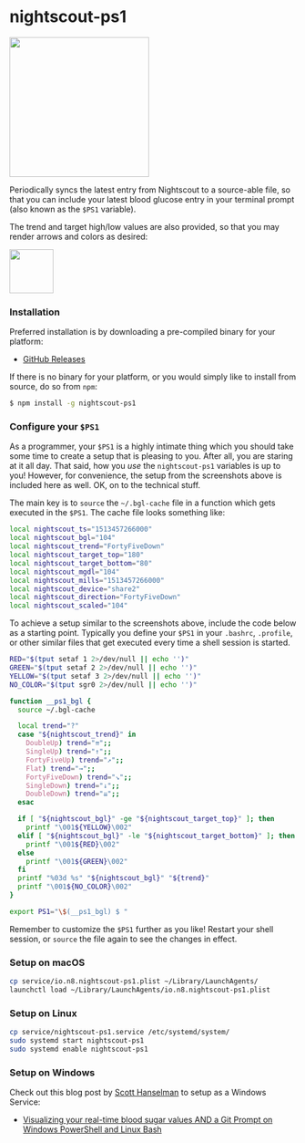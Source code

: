# nightscout-ps1

<img width="245" src="https://user-images.githubusercontent.com/71256/34074189-a4a58b6e-e25e-11e7-8368-b12e684fdd04.png">

Periodically syncs the latest entry from Nightscout to a source-able file,
so that you can include your latest blood glucose entry in your terminal
prompt (also known as the `$PS1` variable).

The trend and target high/low values are also provided, so that you may
render arrows and colors as desired:

<img width="77" src="https://user-images.githubusercontent.com/71256/34065696-98696f46-e1b9-11e7-9e7e-b59386fc8bcf.png">

### Installation

Preferred installation is by downloading a pre-compiled binary for your platform:

* [GitHub Releases](https://github.com/TooTallNate/nightscout-ps1/releases)

If there is no binary for your platform, or you would simply like to install
from source, do so from `npm`:

```bash
$ npm install -g nightscout-ps1
```

### Configure your `$PS1`

As a programmer, your `$PS1` is a highly intimate thing which you should take some
time to create a setup that is pleasing to you. After all, you are staring at it
all day. That said, how you _use_ the `nightscout-ps1` variables is up to you!
However, for convenience, the setup from the screenshots above is included here as
well. OK, on to the technical stuff.

The main key is to `source` the `~/.bgl-cache` file in a function which gets
executed in the `$PS1`. The cache file looks something like:

```bash
local nightscout_ts="1513457266000"
local nightscout_bgl="104"
local nightscout_trend="FortyFiveDown"
local nightscout_target_top="180"
local nightscout_target_bottom="80"
local nightscout_mgdl="104"
local nightscout_mills="1513457266000"
local nightscout_device="share2"
local nightscout_direction="FortyFiveDown"
local nightscout_scaled="104"
```

To achieve a setup similar to the screenshots above, include the code below as a
starting point. Typically you define your `$PS1` in your `.bashrc`, `.profile`,
or other similar files that get executed every time a shell session is started.

```bash
RED="$(tput setaf 1 2>/dev/null || echo '')"
GREEN="$(tput setaf 2 2>/dev/null || echo '')"
YELLOW="$(tput setaf 3 2>/dev/null || echo '')"
NO_COLOR="$(tput sgr0 2>/dev/null || echo '')"

function __ps1_bgl {
  source ~/.bgl-cache

  local trend="?"
  case "${nightscout_trend}" in
    DoubleUp) trend="⇈";;
    SingleUp) trend="↑";;
    FortyFiveUp) trend="↗";;
    Flat) trend="→";;
    FortyFiveDown) trend="↘";;
    SingleDown) trend="↓";;
    DoubleDown) trend="⇊";;
  esac

  if [ "${nightscout_bgl}" -ge "${nightscout_target_top}" ]; then
    printf "\001${YELLOW}\002"
  elif [ "${nightscout_bgl}" -le "${nightscout_target_bottom}" ]; then
    printf "\001${RED}\002"
  else
    printf "\001${GREEN}\002"
  fi
  printf "%03d %s" "${nightscout_bgl}" "${trend}"
  printf "\001${NO_COLOR}\002"
}

export PS1="\$(__ps1_bgl) $ "
```

Remember to customize the `$PS1` further as you like! Restart your shell
session, or `source` the file again to see the changes in effect.


### Setup on macOS

```bash
cp service/io.n8.nightscout-ps1.plist ~/Library/LaunchAgents/
launchctl load ~/Library/LaunchAgents/io.n8.nightscout-ps1.plist
```


### Setup on Linux

```bash
cp service/nightscout-ps1.service /etc/systemd/system/
sudo systemd start nightscout-ps1
sudo systemd enable nightscout-ps1
```


### Setup on Windows

Check out this blog post by [Scott Hanselman](https://twitter.com/shanselman) to
setup as a Windows Service:

* [Visualizing your real-time blood sugar values AND a Git Prompt on Windows
  PowerShell and Linux
  Bash](https://www.hanselman.com/blog/VisualizingYourRealtimeBloodSugarValuesANDAGitPromptOnWindowsPowerShellAndLinuxBash.aspx)

